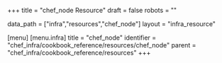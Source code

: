 +++
title = "chef_node Resource"
draft = false
robots = ""

data_path = ["infra","resources","chef_node"]
layout = "infra_resource"


[menu]
  [menu.infra]
    title = "chef_node"
    identifier = "chef_infra/cookbook_reference/resources/chef_node"
    parent = "chef_infra/cookbook_reference/resources"
+++

<!-- The contents of this page are automatically generated from the chef_node.yaml file in the data directory. -->
<!-- To suggest a change, edit the https://github.com/chef/chef/blob/master/lib/chef/resource/chef_node.rb file
      and submit a pull request to the https://github.com/chef/chef repository. -->
